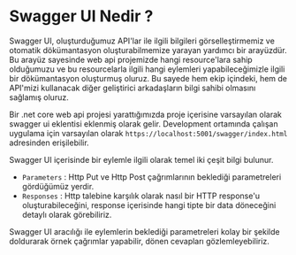 # Swagger UI Nedir ?

Swagger UI, oluşturduğumuz API'lar ile ilgili bilgileri görselleştirmemiz ve otomatik dökümantasyon oluşturabilmemize yarayan yardımcı bir arayüzdür. Bu arayüz sayesinde web api projemizde hangi resource'lara sahip olduğumuzu ve bu resourcelarla ilgili hangi eylemleri yapabileceğimizle ilgili bir dökümantasyon oluşturmuş oluruz. Bu sayede hem ekip içindeki, hem de API'mizi kullanacak diğer geliştirici arkadaşların bilgi sahibi olmasını sağlamış oluruz.

Bir .net core web api projesi yarattığımızda proje içerisine varsayılan olarak swagger ui eklentisi eklenmiş olarak gelir. Development ortamında çalışan uygulama için varsayılan olarak `https://localhost:5001/swagger/index.html` adresinden erişilebilir.


Swagger UI içerisinde bir eylemle ilgili olarak temel iki çeşit bilgi bulunur.

- `Parameters` : Http Put ve Http Post çağrımlarının beklediği parametreleri gördüğümüz yerdir.
- `Responses` : Http talebine karşılık olarak nasıl bir HTTP response'u oluşturabileceğini, response içerisinde hangi tipte bir data döneceğini detaylı olarak görebiliriz.

Swagger UI aracılığı ile eylemlerin beklediği parametreleri kolay bir şekilde doldurarak örnek çağrımlar yapabilir, dönen cevapları gözlemleyebiliriz.

